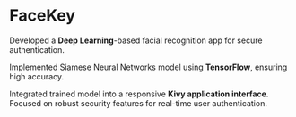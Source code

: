 # FaceKey
Developed  a **Deep Learning**-based facial recognition app for secure authentication.

Implemented Siamese Neural Networks model using **TensorFlow**, ensuring high accuracy.

Integrated trained model into a responsive **Kivy application interface**.
Focused on robust security features for real-time user authentication.
